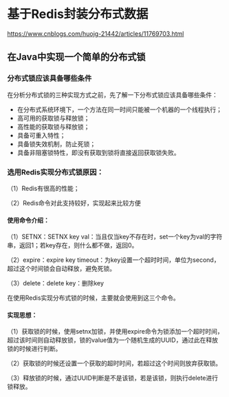 # 基于Redis封装分布式数据

https://www.cnblogs.com/huojg-21442/articles/11769703.html

## 在Java中实现一个简单的分布式锁

### 分布式锁应该具备哪些条件

在分析分布式锁的三种实现方式之前，先了解一下分布式锁应该具备哪些条件：

- 在分布式系统环境下，一个方法在同一时间只能被一个机器的一个线程执行；
- 高可用的获取锁与释放锁；
- 高性能的获取锁与释放锁；
- 具备可重入特性；
- 具备锁失效机制，防止死锁；
- 具备非阻塞锁特性，即没有获取到锁将直接返回获取锁失败。

### 选用Redis实现分布式锁原因：

（1）Redis有很高的性能； 

（2）Redis命令对此支持较好，实现起来比较方便

#### 使用命令介绍：

（1）SETNX：SETNX key val：当且仅当key不存在时，set一个key为val的字符串，返回1；若key存在，则什么都不做，返回0。

（2）expire：expire key timeout：为key设置一个超时时间，单位为second，超过这个时间锁会自动释放，避免死锁。

（3）delete：delete key：删除key

在使用Redis实现分布式锁的时候，主要就会使用到这三个命令。

#### 实现思想：

（1）获取锁的时候，使用setnx加锁，并使用expire命令为锁添加一个超时时间，超过该时间则自动释放锁，锁的value值为一个随机生成的UUID，通过此在释放锁的时候进行判断。

（2）获取锁的时候还设置一个获取的超时时间，若超过这个时间则放弃获取锁。

（3）释放锁的时候，通过UUID判断是不是该锁，若是该锁，则执行delete进行锁释放。
